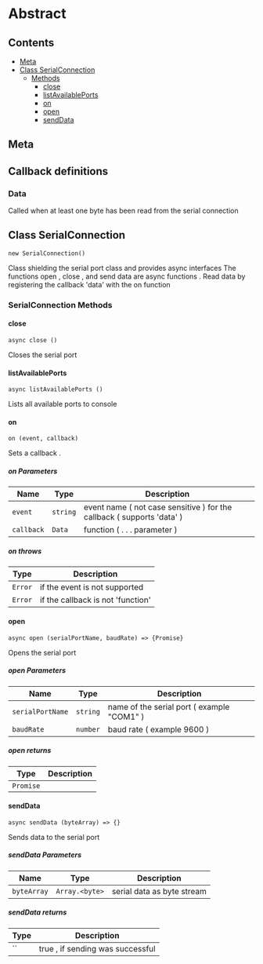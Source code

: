 <!-- This file is generated by jsmddoc version 0.1 -->

# Abstract

## Contents

- [Meta](#Meta)
- [Class SerialConnection](#Class-SerialConnection)
  - [Methods](#SerialConnection-Methods)
    - [close](#close)
    - [listAvailablePorts](#listAvailablePorts)
    - [on](#on)
    - [open](#open)
    - [sendData](#sendData)

## Meta

## Callback definitions

### Data

Called when at least one byte has been read from the serial connection

## Class SerialConnection

`new SerialConnection()`

Class shielding the serial port class and provides async interfaces The functions open , close , and send data are async functions . Read data by registering the callback 'data' with the on function

### SerialConnection Methods

#### close

`async close ()`

Closes the serial port

#### listAvailablePorts

`async listAvailablePorts ()`

Lists all available ports to console

#### on

`on (event, callback)`

Sets a callback .

##### on Parameters

| Name | Type | Description |
| ---------- | ------------ | ----------------- |
| `event` | `string` | event name ( not case sensitive ) for the callback ( supports 'data' ) | |
| `callback` | `Data` | function ( . . . parameter ) | |

##### on throws

| Type | Description |
| ---- | ----------- |
| `Error` | if the event is not supported |
| `Error` | if the callback is not 'function' |

#### open

`async open (serialPortName, baudRate) => {Promise}`

Opens the serial port

##### open Parameters

| Name | Type | Description |
| ---------- | ------------ | ----------------- |
| `serialPortName` | `string` | name of the serial port ( example "COM1" ) | |
| `baudRate` | `number` | baud rate ( example 9600 ) | |

##### open returns

| Type | Description |
| ---- | ----------- |
| `Promise` |  |

#### sendData

`async sendData (byteArray) => {}`

Sends data to the serial port

##### sendData Parameters

| Name | Type | Description |
| ---------- | ------------ | ----------------- |
| `byteArray` | `Array.<byte>` | serial data as byte stream | |

##### sendData returns

| Type | Description |
| ---- | ----------- |
| `` | true , if sending was successful |
